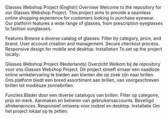 Glasses Webshop Project (English)
Overview
Welcome to the repository for our Glasses Webshop Project. This project aims to provide a seamless online shopping experience for customers looking to purchase eyewear. Our platform features a wide range of glasses, from prescription eyeglasses to fashion sunglasses.

Features
Browse a diverse catalog of glasses.
Filter by category, price, and brand.
User account creation and management.
Secure checkout process.
Responsive design for mobile and desktop.
Installation
To set up the project locally:

Glasses Webshop Project (Nederlands)
Overzicht
Welkom bij de repository voor ons Glasses Webshop Project. Dit project streeft ernaar een naadloze online winkelervaring te bieden aan klanten die op zoek zijn naar brillen. Ons platform biedt een breed assortiment aan brillen, van voorgeschreven brillen tot modieuze zonnebrillen.

Functies
Blader door een diverse catalogus van brillen.
Filter op categorie, prijs en merk.
Aanmaken en beheren van gebruikersaccounts.
Beveiligd afrekenproces.
Responsief ontwerp voor mobiel en desktop.
Installatie
Om het project lokaal op te zetten:

